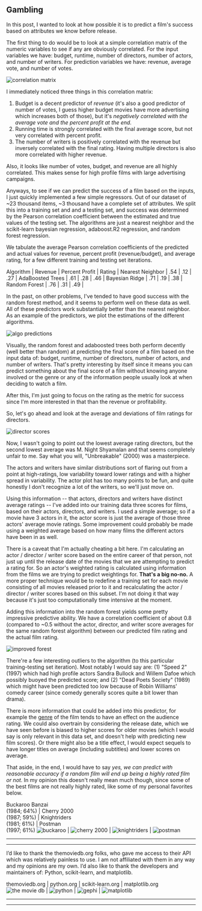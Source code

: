 Gambling
---

In this post, I wanted to look at how possible it is to predict a film's success based on attributes we know before release.

The first thing to do would be to look at a simple correlation matrix of the numeric variables to see if any are obviously correlated. For the input variables we have: budget, runtime, number of directors, number of actors, and number of writers. For prediction variables we have: revenue, average vote, and number of votes.

![correlation matrix](../assets/post3/corr_matrix_cmap_annotated.png)

I immediately noticed three things in this correlation matrix:
1. Budget is a decent predictor of *revenue* (it's also a good predictor of number of votes, I guess higher budget movies have more advertising which increases both of those), but it's *negatively correlated with the average vote and the percent profit at the end.*
2. Running time is strongly correlated with the final average score, but not very correlated with percent profit.
3. The number of writers is positively correlated with the revenue but inversely correlated with the final rating. Having multiple directors is also more correlated with higher revenue.

Also, it looks like number of votes, budget, and revenue are all highly correlated. This makes sense for high profile films with large advertising campaigns.

Anyways, to see if we can predict the success of a film based on the inputs, I just quickly implemented a few simple regressors. Out of our dataset of ~23 thousand items, ~3 thousand have a complete set of attributes. We split this into a training set and and a testing set, and success was determined by the Pearson correlation coefficient between the estimated and true values of the testing set. The algorithms are just a nearest neighbor and the scikit-learn bayesian regression, adaboost.R2 regression, and random forest regression.

We tabulate the average Pearson correlation coefficients of the predicted and actual values for revenue, percent profit (revenue/budget), and average rating, for a few different training and testing set iterations.

Algorithm | Revenue | Percent Profit | Rating |
Nearest Neighbor | .54 | .12 | .27 |
AdaBoosted Trees | .61 | .28 | .46 |
Bayesian Ridge | .71 | .19 | .38 |
Random Forest | .76 | .31 | .49 |


In the past, on other problems, I've tended to have good success with the random forest method, and it seems to perform well on these data as well. All of these predictors work substantially better than the nearest neighbor. As an example of the predictors, we plot the estimations of the different algorithms.

![algo predictions](../assets/post3/algo_predictions.png)

Visually, the random forest and adaboosted trees both perform decently (well better than random) at predicting the final score of a film based on the input data of: budget, runtime, number of directors, number of actors, and number of writers. That's pretty interesting by itself since it means you can predict something about the final score of a film without knowing anyone involved or the genre or any of the information people usually look at when deciding to watch a film.

After this, I'm just going to focus on the rating as the metric for success since I'm more interested in that than the revenue or profitability.

So, let's go ahead and look at the average and deviations of film ratings for directors.

![director scores](../assets/post3/directors.png)

Now, I wasn't going to point out the lowest average rating directors, but the second lowest average was M. Night Shyamalan and that seems completely unfair to me. Say what you will, "Unbreakable" (2000) was a masterpiece.

The actors and writers have similar distributions sort of flaring out from a point at high-ratings, low variability toward lower ratings and with a higher spread in variability. The actor plot has too many points to be fun, and quite honestly I don't recognize a lot of the writers, so we'll just move on.

Using this information -- that actors, directors and writers have distinct average ratings -- I've added into our training data three scores for films, based on their actors, directors, and writers. I used a simple average; so if a movie have 3 actors in it, the actor score is just the average of those three actors' average movie ratings. Some improvement could probably be made using a weighted average based on how many films the different actors have been in as well.

There is a caveat that I'm actually cheating a bit here. I'm calculating an actor / director / writer score based on the entire career of that person, not just up until the release date of the movies that we are attempting to predict a rating for. So an actor's weighted rating is calculated using information from the films we are trying to predict weightings for. **That's a big no-no.** A more proper technique would be to redefine a training set for each movie consisting of all movies released prior to it and recalculating the actor / director / writer scores based on this subset. I'm not doing it that way because it's just too computationally time intensive at the moment.

Adding this information into the random forest yields some pretty impressive predictive ability. We have a correlation coefficient of about 0.8 (compared to ~0.5 without the actor, director, and writer score averages for the same random forest algorithm) between our predicted film rating and the actual film rating.

![improved forest](../assets/post3/best_forest.png)

There're a few interesting outliers to the algorithm (to this particular training-testing set iteration). Most notably I would say are: (1) "Speed 2" (1997) which had high profile actors Sandra Bullock and Willem Dafoe which possibly buoyed the predicted score; and (2) "Dead Poets Society" (1989) which might have been predicted too low because of Robin Williams' comedy career (since comedy generally scores quite a bit lower than drama).

There is more information that could be added into this predictor, for example the [genre](https://poptcorn.github.io/pages/post1.html) of the film tends to have an effect on the audience rating. We could also overtrain by considering the release date, which we have seen before is biased to higher scores for older movies (which I would say is only relevant in this data set, and doesn't help with predicting new film scores). Or there might also be a title effect, I would expect sequels to have longer titles on average (including subtitles) and lower scores on average.

That aside, in the end, I would have to say *yes, we can predict with reasonable accuracy if a random film will end up being a highly rated film or not.* In my opinion this doesn't really mean much though, since some of the best films are not really highly rated, like some of my personal favorites below.

Buckaroo Banzai<br />(1984; 64%) | Cherry 2000<br />(1987; 59%) | Knightriders<br />(1981; 61%) | Postman<br />(1997; 61%)
![buckaroo](../assets/post3/buckaroo.jpg) | ![cherry 2000](../assets/post3/cherry.jpg) | ![knightriders](../assets/post3/knightriders.jpg) | ![postman](../assets/post3/postman.jpg)


---
---
I’d like to thank the themoviedb.org folks, who gave me access to their API which was relatively painless to use. I am not affiliated with them in any way and my opinions are my own. I’d also like to thank the developers and maintainers of: Python, scikit-learn, and matplotlib.

themoviedb.org | python.org | scikit-learn.org | matplotlib.org
![the movie db](../assets/credit/tmdb.png) | ![python](../assets/credit/python.png) | ![gephi](../assets/credit/scikit.png) | ![matplotlib](../assets/credit/mpl.png)

---
---
